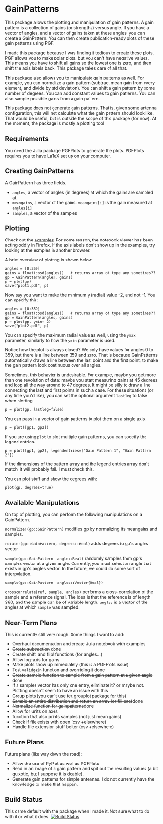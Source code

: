 # GainPatterns

This package allows the plotting and manipulation of gain patterns. 
A gain pattern is a collection of gains (or strengths) versus angle.
If you have a vector of angles, and a vector of gains taken at these angles, you can create a GainPattern.
You can then create publication-ready plots of these gain patterns using PGF.

I made this package because I was finding it tedious to create these plots.
PGF allows you to make polar plots, but you can't have negative values.
This means you have to shift all gains so the lowest one is zero, and then shift the axis labels back.
This package takes care of all that.

This package also allows you to manipulate gain patterns as well.
For example, you can normalize a gain pattern (subtract mean gain from every element, and divide by std deviation).
You can shift a gain pattern by some number of degrees.
You can add constant values to gain patterns.
You can also sample possible gains from a gain pattern.

This package does not generate gain patterns.
That is, given some antenna configuration, this will not calculate what the gain pattern should look like.
That would be useful, but is outside the scope of this package (for now).
At the moment, the package is mostly a plotting tool

## Requirements
You need the Julia package PGFPlots to generate the plots.
PGFPlots requires you to have LaTeX set up on your computer.

## Creating GainPatterns
A GainPattern has three fields.
* `angles`, a vector of angles (in degrees) at which the gains are sampled at.
* `meangains`, a vector of the gains. `meangains[i]` is the gain measured at `angles[i]`
* `samples`, a vector of the samples

## Plotting
Check out the [examples](http://nbviewer.ipython.org/github/dressel/GainPatterns.jl/blob/master/doc/GainPatterns.ipynb).
For some reason, the notebook viewer has been acting oddly in Firefox.
If the axis labels don't show up in the examples, try looking at the exmples in another browser.

A brief overview of plotting is shown below.

```
angles = [0:359]
gains = float(cosd(angles))   # returns array of type any sometimes??
gp = GainPattern(angles, gains)
p = plot(gp)
save("plot1.pdf", p)
```
Now say you want to make the minimum y (radial) value -2, and not -1. You can specify this:
```
angles = [0:359]
gains = float(cosd(angles))   # returns array of type any sometimes??
gp = GainPattern(angles, gains)
p = plot(gp, ymin=-2)
save("plot2.pdf", p)
```
You can specify the maximum radial value as well, using the `ymax` parameter, similarly to how the `ymin` parameter is used.

Notice how the plot is always closed? We only have values for angles 0 to 359, but there is a line between 359 and zero. That is because GainPatterns automatically draws a line between the last point and the first point, to make the gain pattern look continuous over all angles.

Sometimes, this behavior is undesirable. For example, maybe you get more than one revolution of data; maybe you start measuring gains at 45 degrees and loop all the way around to 47 degrees. It might be silly to draw a line connecting the last and first points in such a case. For these situations (or any time you'd like), you can set the optional argument `lastleg` to false when plotting.
```
p = plot(gp, lastleg=false)
```
You can pass in a vector of gain patterns to plot them on a single axis.
```
p = plot([gp1, gp2])
```
If you are using `plot` to plot multiple gain patterns, you can specify the legend entries.
```
p = plot([gp1, gp2], legendentries=["Gain Pattern 1", "Gain Pattern 2"])
```
If the dimensions of the pattern array and the legend entries array don't match, it will probably fail. I must check this.

You can plot stuff and show the degrees with:
```
plot(gp, degrees=true)
```

## Available Manipulations
On top of plotting, you can perform the following manipulations on a GainPattern.

`normalize!(gp::GainPattern)` modifies gp by normalizing its meangains and samples.

`rotate!(gp::GainPattern, degrees::Real)` adds degrees to gp's angles vector.

`sample(gp::GainPattern, angle::Real)` randomly samples from gp's samples vector at a given angle.
Currently, you must select an angle that exists in gp's angles vector.
In the future, we could do some sort of interpolation.

`sample(gp::GainPattern, angles::Vector{Real})`

`crosscorrelate(ref, sample, angles)` performs a cross-correlation of the sample and a reference signal. The idea is that the reference is of length 360, and the sample can be of variable length. `angles` is a vector of the angles at which `sample` was sampled.


## Near-Term Plans
This is currently still very rough. Some things I want to add:
* Overhaul documentation and create Julia notebook with examples
* ~~Create subtraction~~ done
* Create shift! and flip! functions (for angles...)
* Allow log-axis for gains
* Make plots show up immediately (this is a PGFPlots issue)
* ~~Test `validgain` function and overriding it~~ done
* ~~Create sample function to sample from a gain pattern at a given angle~~ done
* If a samples vector has only one entry, eliminate it? or maybe not. Plotting doesn't seem to have an issue with this
* Group plots (you can't use tex grouplot package for this)
* ~~Sample an entire distribution and return an array (or fill one)~~done
* ~~Normalize function for gainpatterns~~done
* Allow for units on axes
* function that also prints samples  (not just mean gains)
* Check if file exists with open (csv +elsewhere)
* Handle file extension stuff better (csv +elsewhere)

## Future Plans
Future plans (like way down the road):
* Allow the use of PyPlot as well as PGFPlots
* Read in an image of a gain pattern and spit out the resulting values (a bit quixotic, but I suppose it is doable).
* Generate gain patterns for simple antennas. I do not currently have the knowledge to make that happen.

## Build Status
This came default with the package when I made it. Not sure what to do with it or what it does.
[![Build Status](https://travis-ci.org/dressel/GainPatterns.jl.svg?branch=master)](https://travis-ci.org/dressel/GainPatterns.jl)
